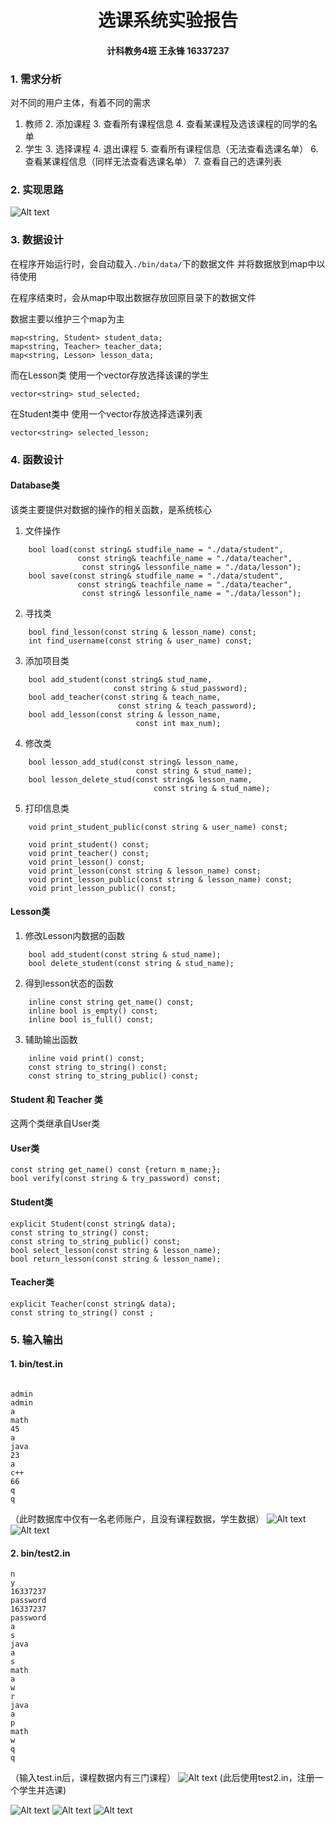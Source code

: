 
# <center>选课系统实验报告
#### <center> 计科教务4班 王永锋 16337237

### 1. 需求分析
对不同的用户主体，有着不同的需求

1. 教师
	2. 添加课程
	3. 查看所有课程信息
	4. 查看某课程及选该课程的同学的名单
2. 学生
	3. 选择课程
	4. 退出课程
	5. 查看所有课程信息（无法查看选课名单）
	6. 查看某课程信息（同样无法查看选课名单）
	7. 查看自己的选课列表

### 2. 实现思路

![Alt text](./1491972421412.png)




### 3. 数据设计
在程序开始运行时，会自动载入`./bin/data/`下的数据文件
并将数据放到map中以待使用

在程序结束时，会从map中取出数据存放回原目录下的数据文件

数据主要以维护三个map为主
```
map<string, Student> student_data;
map<string, Teacher> teacher_data;
map<string, Lesson> lesson_data;
```
而在Lesson类
使用一个vector存放选择该课的学生
```
vector<string> stud_selected;
```
在Student类中
使用一个vector存放选择选课列表

```
vector<string> selected_lesson;
```

### 4. 函数设计
#### Database类
该类主要提供对数据的操作的相关函数，是系统核心
1. 文件操作
```
    bool load(const string& studfile_name = "./data/student",
               const string& teachfile_name = "./data/teacher",
                const string& lessonfile_name = "./data/lesson");
    bool save(const string& studfile_name = "./data/student",
               const string& teachfile_name = "./data/teacher",
                const string& lessonfile_name = "./data/lesson");
```
2. 寻找类
```
    bool find_lesson(const string & lesson_name) const;
    int find_username(const string & user_name) const;
```

3. 添加项目类
```
    bool add_student(const string& stud_name, 
                       const string & stud_password);
    bool add_teacher(const string & teach_name,
                        const string & teach_password);
    bool add_lesson(const string & lesson_name,
                            const int max_num);
```

4. 修改类
```
    bool lesson_add_stud(const string& lesson_name,
                            const string & stud_name);
    bool lesson_delete_stud(const string& lesson_name,
                                const string & stud_name);
```

5. 打印信息类
```
    void print_student_public(const string & user_name) const;

    void print_student() const;
    void print_teacher() const;
    void print_lesson() const;
    void print_lesson(const string & lesson_name) const;
    void print_lesson_public(const string & lesson_name) const;
    void print_lesson_public() const;
```
#### Lesson类
1. 修改Lesson内数据的函数
```
    bool add_student(const string & stud_name);
    bool delete_student(const string & stud_name);
```
2. 得到lesson状态的函数
```
    inline const string get_name() const;
    inline bool is_empty() const;
    inline bool is_full() const;
```
3. 辅助输出函数
```
    inline void print() const;
    const string to_string() const;
    const string to_string_public() const;
```
#### Student 和 Teacher 类
这两个类继承自User类
#### User类

```
const string get_name() const {return m_name;};
bool verify(const string & try_password) const;
```

#### Student类

```
explicit Student(const string& data);
const string to_string() const;
const string to_string_public() const;
bool select_lesson(const string & lesson_name);
bool return_lesson(const string & lesson_name);
```

#### Teacher类
```
explicit Teacher(const string& data);
const string to_string() const ;
```

### 5. 输入输出

#### 1. bin/test.in
```

admin
admin
a
math
45
a
java
23
a
c++
66
q
q
```

（此时数据库中仅有一名老师账户，且没有课程数据，学生数据）
![Alt text](./1491973340975.png)
![Alt text](./1491973364405.png)

#### 2. bin/test2.in
```
n
y
16337237
password
16337237
password
a
s
java
a
s
math
a
w
r
java
a
p
math
w
q
q
```

（输入test.in后，课程数据内有三门课程）
![Alt text](./1491973490336.png)
(此后使用test2.in，注册一个学生并选课)

![Alt text](./1491973672301.png)
![Alt text](./1491973728261.png)
![Alt text](./1491973758762.png)
